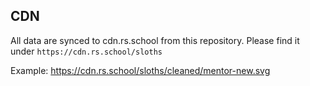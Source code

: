 ## CDN

All data are synced to cdn.rs.school from this repository. Please find it under `https://cdn.rs.school/sloths`

Example: 
https://cdn.rs.school/sloths/cleaned/mentor-new.svg
